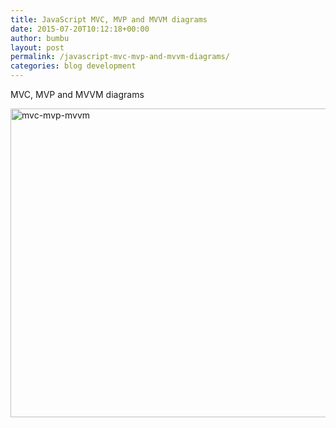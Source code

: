 ```yaml
---
title: JavaScript MVC, MVP and MVVM diagrams
date: 2015-07-20T10:12:18+00:00
author: bumbu
layout: post
permalink: /javascript-mvc-mvp-and-mvvm-diagrams/
categories: blog development
---
```

MVC, MVP and MVVM diagrams

<a href="{{site.root}}/assets/images/2015/07/mvc-mvp-mvvm.jpg"><img class="aligncenter size-large wp-image-717" src="{{site.root}}/assets/images/2015/07/mvc-mvp-mvvm-1024x791.jpg" alt="mvc-mvp-mvvm" width="640" height="494" /></a>

&nbsp;

